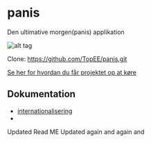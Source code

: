 panis
=====

Den ultimative morgen(panis) applikation

![alt tag](http://aktivtraening.dk/files/bonnier-atr/imagecache/430x250/Mysli-morgenmad.jpg)

Clone: https://github.com/TopEE/panis.git

[Se her for hvordan du får projektet op at køre](./../../tree/master/src/main)

## Dokumentation

* [internationalisering](./../../tree/master/src/main/webapp/js/i18n)
* 
Updated Read ME
Updated again and again and
